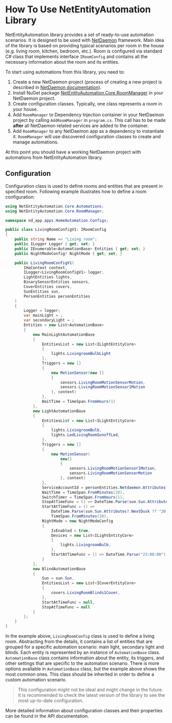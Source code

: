 # How To Use NetEntityAutomation Library

NetEntityAutomation library provides a set of ready-to-use automation scenarios.
It is designed to be used with [NetDaemon](https://netdaemon.xyz/) framework.
Main idea of the library is based on providing typical scenarios per room in the house (e.g. living room, kitchen, bedroom, etc.).
Room is configured via standard C# class that implements interface `IRoomConfig` and contains all the necessary information about the room and its entities.

To start using automations from this library, you need to:

1. Create a new NetDaemon project (process of creating a new project is described in [NetDaemon documentation](https://netdaemon.xyz/docs/user/started/development/)).
2. Install NuGet package [NetEntityAutomation.Core.RoomManager](https://github.com/users/x00Pavel/packages/nuget/package/NetEntityAutomation.Core.RoomManager) in your NetDaemon project.
3. Create configuration classes. Typically, one class represents a room in your house.
4. Add `RoomManager` to Dependency Injection container in your NetDaemon project by calling `AddRoomManager` in `program.cs`. This call has to be made **after** all NetDaemon related services are added to the container.
5. Add `RoomManager` to any NetDaemon app as a dependency to instantiate it. `RoomManager` will use discovered configuration classes to create and manage automations.

At this point you should have a working NetDaemon project with automations from NetEntityAutomation library.

## Configuration

Configuration class is used to define rooms and entities that are present in specified room.
Following example illustrates how to define a room configuration:

```csharp
using NetEntityAutomation.Core.Automations;
using NetEntityAutomation.Core.RoomManager;

namespace nd_app.apps.HomeAutomation.Configs;

public class LivingRoomConfigV1: IRoomConfig
{
    public string Name => "Living room";
    public ILogger Logger { get; set; }
    public IEnumerable<AutomationBase> Entities { get; set; }
    public NightModeConfig? NightMode { get; set; }

    public LivingRoomConfigV1(
        IHaContext context,
        ILogger<LivingRoomConfigV1> logger,
        LightEntities lights,
        BinarySensorEntities sensors,
        CoverEntities covers,
        SunEntities sun,
        PersonEntities personEntities
    )
    {
        Logger = logger;
        var mainLight = ;
        var secondaryLight = ;
        Entities = new List<AutomationBase>
        {
            new MainLightAutomationBase
            {
                EntitiesList = new List<ILightEntityCore>
                {
                    lights.LivingroomBulbLight
                },
                Triggers = new []
                {
                    new MotionSensor(new []
                    {
                        sensors.LivingRoomMotionSensorMotion,
                        sensors.LivingRoomMotionSensor1Motion
                    }, context)
                },
                WaitTime = TimeSpan.FromHours(1)
            },
            new LightAutomationBase
            {   
                EntitiesList = new List<ILightEntityCore>
                {
                    lights.LivingroomBulb,
                    lights.LedLivingRoomSonoffLed,
                },
                Triggers = new []
                {
                    new MotionSensor( 
                        new[]
                        {
                            sensors.LivingRoomMotionSensor1Motion,
                            sensors.LivingRoomMotionSensorMotion
                        }, context)
                },
                ServiceAccountId = personEntities.Netdaemon.Attributes?.UserId ?? "",
                WaitTime = TimeSpan.FromMinutes(20),
                SwitchTimer = TimeSpan.FromHours(1),
                StopAtTimeFunc = () => DateTime.Parse(sun.Sun.Attributes?.NextDawn ?? "06:00:00").TimeOfDay,
                StartAtTimeFunc = () =>
                    DateTime.Parse(sun.Sun.Attributes?.NextDusk ?? "20:00:00").TimeOfDay -
                    TimeSpan.FromMinutes(30),
                NightMode = new NightModeConfig
                {
                    IsEnabled = true,
                    Devices = new List<ILightEntityCore>
                    {
                        lights.LivingroomBulb,
                    },
                    StartAtTimeFunc = () => DateTime.Parse("23:00:00").TimeOfDay
                }
            },
            new BlindAutomationBase
            {
                Sun = sun.Sun,
                EntitiesList = new List<ICoverEntityCore>
                {
                    covers.LivingRoomBlinds1Cover,
                },
                StartAtTimeFunc = null,
                StopAtTimeFunc = null
            }
        };
    }
}
```

In the example above, `LivingRoomConfig` class is used to define a living room.
Abstracting from the details, it contains a list of entities that are grouped for a specific automation scenario: main light, secondary light and blinds.
Each entity is represented by an instance of `AutomationBase` class.
`AutomationBase` class contains information about the entity, its triggers, and other settings that are specific to the automation scenario.
There is more options available in `AutomationBase` class, but the example above shows the most common ones.
This class should be inherited in order to define a custom automation scenario.

> This configuration might not be ideal and might change in the future.
> It is recommended to check the latest version of the library to see the most up-to-date configuration.

More detailed information about configuration classes and their properties can be found in the API documentation.
